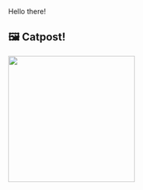 Hello there!



## 🖼️ Catpost!

<sub>
    <img src="https://cdn2.thecatapi.com/images/xbpkIa8Ek.jpg" height="256">
</sub>

